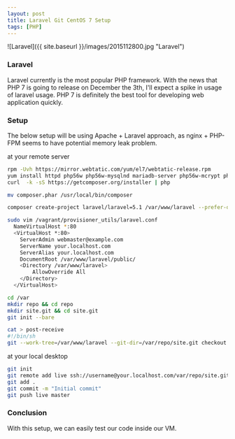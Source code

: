 ```yaml
---
layout: post
title: Laravel Git CentOS 7 Setup
tags: [PHP]
---
```


![Laravel]({{ site.baseurl }}/images/2015112800.jpg "Laravel")

### Laravel
Laravel currently is the most popular PHP framework. With the news that PHP 7 is going to release on December the 3th, I'll expect a spike in usage of laravel usage. PHP 7 is definitely the best tool for developing web application quickly.

### Setup
The below setup will be using Apache + Laravel approach, as nginx + PHP-FPM seems to have potential memory leak problem.

at your remote server

~~~ bash
rpm -Uvh https://mirror.webtatic.com/yum/el7/webtatic-release.rpm
yum install httpd php56w php56w-mysqlnd mariadb-server php56w-mcrypt php56w-dom php56w-mbstring
curl  -k -sS https://getcomposer.org/installer | php

mv composer.phar /usr/local/bin/composer

composer create-project laravel/laravel=5.1 /var/www/laravel --prefer-dist

sudo vim /vagrant/provisioner_utils/laravel.conf
  NameVirtualHost *:80
  <VirtualHost *:80>
    ServerAdmin webmaster@example.com
    ServerName your.localhost.com
    ServerAlias your.localhost.com
    DocumentRoot /var/www/laravel/public/
    <Directory /var/www/laravel>
    	AllowOverride All
    </Directory>
  </VirtualHost>

cd /var
mkdir repo && cd repo
mkdir site.git && cd site.git
git init --bare

cat > post-receive
#!/bin/sh
git --work-tree=/var/www/laravel --git-dir=/var/repo/site.git checkout -f
~~~

at your local desktop

~~~ bash
git init
git remote add live ssh://username@your.localhost.com/var/repo/site.git
git add .
git commit -m "Initial commit"
git push live master
~~~

### Conclusion
With this setup, we can easily test our code inside our VM.
